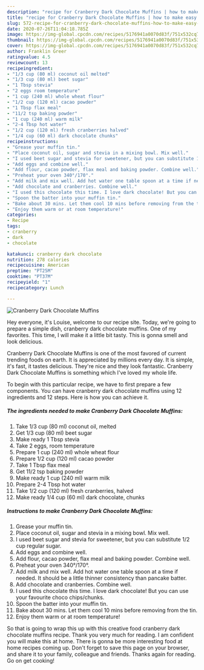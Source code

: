 ```yaml
---
description: "recipe for Cranberry Dark Chocolate Muffins | how to make easy Cranberry Dark Chocolate Muffins"
title: "recipe for Cranberry Dark Chocolate Muffins | how to make easy Cranberry Dark Chocolate Muffins"
slug: 572-recipe-for-cranberry-dark-chocolate-muffins-how-to-make-easy-cranberry-dark-chocolate-muffins
date: 2020-07-26T11:04:18.785Z
image: https://img-global.cpcdn.com/recipes/5176941a0070d83f/751x532cq70/cranberry-dark-chocolate-muffins-recipe-main-photo.jpg
thumbnail: https://img-global.cpcdn.com/recipes/5176941a0070d83f/751x532cq70/cranberry-dark-chocolate-muffins-recipe-main-photo.jpg
cover: https://img-global.cpcdn.com/recipes/5176941a0070d83f/751x532cq70/cranberry-dark-chocolate-muffins-recipe-main-photo.jpg
author: Franklin Greer
ratingvalue: 4.5
reviewcount: 13
recipeingredient:
- "1/3 cup (80 ml) coconut oil melted"
- "1/3 cup (80 ml) beet sugar"
- "1 Tbsp stevia"
- "2 eggs room temperature"
- "1 cup (240 ml) whole wheat flour"
- "1/2 cup (120 ml) cacao powder"
- "1 Tbsp flax meal"
- "11/2 tsp baking powder"
- "1 cup (240 ml) warm milk"
- "2-4 Tbsp hot water"
- "1/2 cup (120 ml) fresh cranberries halved"
- "1/4 cup (60 ml) dark chocolate chunks"
recipeinstructions:
- "Grease your muffin tin."
- "Place coconut oil, sugar and stevia in a mixing bowl. Mix well."
- "I used beet sugar and stevia for sweetener, but you can substitute 1/2 cup regular sugar."
- "Add eggs and combine well."
- "Add flour, cacao powder, flax meal and baking powder. Combine well."
- "Preheat your oven 340°/170°."
- "Add milk and mix well. Add hot water one table spoon at a time if needed. It should be a little thinner consistency than pancake batter."
- "Add chocolate and cranberries. Combine well."
- "I used this chocolate this time. I love dark chocolate! But you can use your favourite choco chips/chunks."
- "Spoon the batter into your muffin tin."
- "Bake about 30 mins. Let them cool 10 mins before removing from the tin."
- "Enjoy them warm or at room temperature!"
categories:
- Recipe
tags:
- cranberry
- dark
- chocolate

katakunci: cranberry dark chocolate 
nutrition: 278 calories
recipecuisine: American
preptime: "PT25M"
cooktime: "PT37M"
recipeyield: "1"
recipecategory: Lunch

---
```



![Cranberry Dark Chocolate Muffins](https://img-global.cpcdn.com/recipes/5176941a0070d83f/751x532cq70/cranberry-dark-chocolate-muffins-recipe-main-photo.jpg)

Hey everyone, it's Louise, welcome to our recipe site. Today, we're going to prepare a simple dish, cranberry dark chocolate muffins. One of my favorites. This time, I will make it a little bit tasty. This is gonna smell and look delicious.



Cranberry Dark Chocolate Muffins is one of the most favored of current trending foods on earth. It is appreciated by millions every day. It is simple, it's fast, it tastes delicious. They're nice and they look fantastic. Cranberry Dark Chocolate Muffins is something which I've loved my whole life.


To begin with this particular recipe, we have to first prepare a few components. You can have cranberry dark chocolate muffins using 12 ingredients and 12 steps. Here is how you can achieve it.

<!--inarticleads1-->

##### The ingredients needed to make Cranberry Dark Chocolate Muffins:

1. Take 1/3 cup (80 ml) coconut oil, melted
1. Get 1/3 cup (80 ml) beet sugar
1. Make ready 1 Tbsp stevia
1. Take 2 eggs, room temperature
1. Prepare 1 cup (240 ml) whole wheat flour
1. Prepare 1/2 cup (120 ml) cacao powder
1. Take 1 Tbsp flax meal
1. Get 11/2 tsp baking powder
1. Make ready 1 cup (240 ml) warm milk
1. Prepare 2-4 Tbsp hot water
1. Take 1/2 cup (120 ml) fresh cranberries, halved
1. Make ready 1/4 cup (60 ml) dark chocolate, chunks




<!--inarticleads2-->

##### Instructions to make Cranberry Dark Chocolate Muffins:

1. Grease your muffin tin.
1. Place coconut oil, sugar and stevia in a mixing bowl. Mix well.
1. I used beet sugar and stevia for sweetener, but you can substitute 1/2 cup regular sugar.
1. Add eggs and combine well.
1. Add flour, cacao powder, flax meal and baking powder. Combine well.
1. Preheat your oven 340°/170°.
1. Add milk and mix well. Add hot water one table spoon at a time if needed. It should be a little thinner consistency than pancake batter.
1. Add chocolate and cranberries. Combine well.
1. I used this chocolate this time. I love dark chocolate! But you can use your favourite choco chips/chunks.
1. Spoon the batter into your muffin tin.
1. Bake about 30 mins. Let them cool 10 mins before removing from the tin.
1. Enjoy them warm or at room temperature!




So that is going to wrap this up with this creative food cranberry dark chocolate muffins recipe. Thank you very much for reading. I am confident you will make this at home. There is gonna be more interesting food at home recipes coming up. Don't forget to save this page on your browser, and share it to your family, colleague and friends. Thanks again for reading. Go on get cooking!
